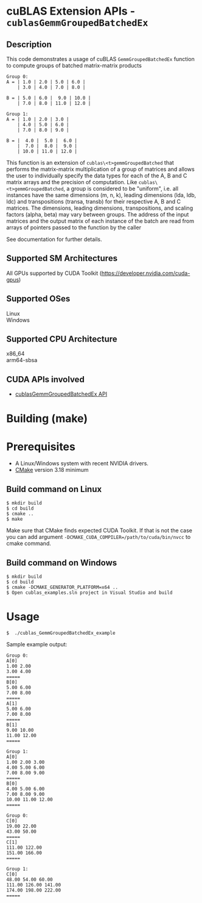 # cuBLAS Extension APIs - `cublasGemmGroupedBatchedEx`

## Description

This code demonstrates a usage of cuBLAS `GemmGroupedBatchedEx` function to compute groups of batched matrix-matrix products

```
Group 0:
A = | 1.0 | 2.0 | 5.0 | 6.0 |
    | 3.0 | 4.0 | 7.0 | 8.0 |

B = | 5.0 | 6.0 |  9.0 | 10.0 |
    | 7.0 | 8.0 | 11.0 | 12.0 |

Group 1:
A = | 1.0 | 2.0 | 3.0 |
    | 4.0 | 5.0 | 6.0 |
    | 7.0 | 8.0 | 9.0 |

B = |  4.0 |  5.0 |  6.0 |
    |  7.0 |  8.0 |  9.0 |
    | 10.0 | 11.0 | 12.0 |
```

This function is an extension of `cublas\<t>gemmGroupedBatched` that performs the matrix-matrix multiplication of a group of matrices and allows the user to individually specify the data types for each of the A, B and C matrix arrays and the precision of computation. Like `cublas\<t>gemmGroupedBatched`, a group is considered to be "uniform", i.e. all instances have the same dimensions (m, n, k), leading dimensions (lda, ldb, ldc) and transpositions (transa, transb) for their respective A, B and C matrices. The dimensions, leading dimensions, transpositions, and scaling factors (alpha, beta) may vary between groups. The address of the input matrices and the output matrix of each instance of the batch are read from arrays of pointers passed to the function by the caller

See documentation for further details.

## Supported SM Architectures

All GPUs supported by CUDA Toolkit (https://developer.nvidia.com/cuda-gpus)  

## Supported OSes

Linux  
Windows

## Supported CPU Architecture

x86_64  
arm64-sbsa

## CUDA APIs involved
- [cublasGemmGroupedBatchedEx API](https://docs.nvidia.com/cuda/cublas/index.html#cublasgemmgroupedbatchedex)

# Building (make)

# Prerequisites
- A Linux/Windows system with recent NVIDIA drivers.
- [CMake](https://cmake.org/download) version 3.18 minimum

## Build command on Linux
```
$ mkdir build
$ cd build
$ cmake ..
$ make
```
Make sure that CMake finds expected CUDA Toolkit. If that is not the case you can add argument `-DCMAKE_CUDA_COMPILER=/path/to/cuda/bin/nvcc` to cmake command.

## Build command on Windows
```
$ mkdir build
$ cd build
$ cmake -DCMAKE_GENERATOR_PLATFORM=x64 ..
$ Open cublas_examples.sln project in Visual Studio and build
```

# Usage
```
$  ./cublas_GemmGroupedBatchedEx_example
```

Sample example output:

```
Group 0:
A[0]
1.00 2.00
3.00 4.00
=====
B[0]
5.00 6.00
7.00 8.00
=====
A[1]
5.00 6.00
7.00 8.00
=====
B[1]
9.00 10.00
11.00 12.00
=====

Group 1:
A[0]
1.00 2.00 3.00
4.00 5.00 6.00
7.00 8.00 9.00
=====
B[0]
4.00 5.00 6.00
7.00 8.00 9.00
10.00 11.00 12.00
=====

Group 0:
C[0]
19.00 22.00
43.00 50.00
=====
C[1]
111.00 122.00
151.00 166.00
=====

Group 1:
C[0]
48.00 54.00 60.00
111.00 126.00 141.00
174.00 198.00 222.00
=====
```

